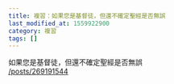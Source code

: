 ```yaml
---
title: 複習：如果您是基督徒，但還不確定聖經是否無誤
last_modified_at: 1559922900
category: 複習
tags: []
---
```


<p>如果您是基督徒，但還不確定聖經是否無誤<br/>
<a href="/posts/269191544" target="_blank">/posts/269191544</a></p>
<p> </p>
